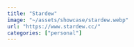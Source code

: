 ```yaml
---
title: "Stardew"
image: "~/assets/showcase/stardew.webp"
url: "https://www.stardew.cc/"
categories: ["personal"]
---
```

